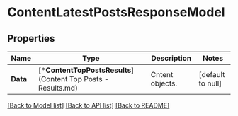 # ContentLatestPostsResponseModel

## Properties
Name | Type | Description | Notes
------------ | ------------- | ------------- | -------------
**Data** | [***ContentTopPostsResults**](Content Top Posts - Results.md) | Cntent objects. | [default to null]

[[Back to Model list]](../README.md#documentation-for-models) [[Back to API list]](../README.md#documentation-for-api-endpoints) [[Back to README]](../README.md)


